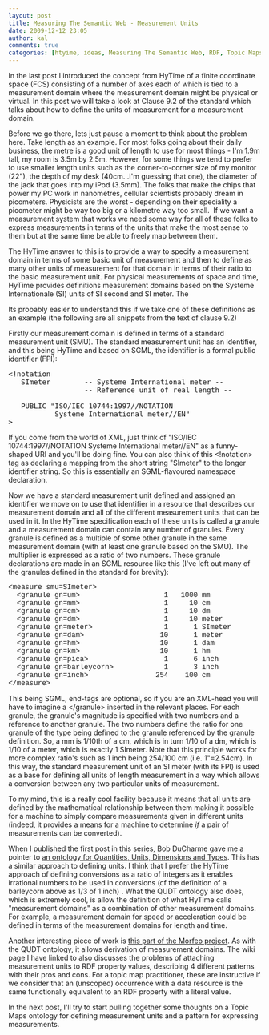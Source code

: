 ```yaml
---
layout: post
title: Measuring The Semantic Web - Measurement Units
date: 2009-12-12 23:05
author: kal
comments: true
categories: [htyime, ideas, Measuring The Semantic Web, RDF, Topic Maps]
---
```

In the last post I introduced the concept from HyTime of a finite coordinate space (FCS) consisting of a number of axes each of which is tied to a measurement domain where the measurement domain might be physical or virtual. In this post we will take a look at Clause 9.2 of the standard which talks about how to define the units of measurement for a measurement domain.

Before we go there, lets just pause a moment to think about the problem here. Take length as an example. For most folks going about their daily business, the metre is a good unit of length to use for most things - I'm 1.9m tall, my room is 3.5m by 2.5m. However, for some things we tend to prefer to use smaller length units such as the corner-to-corner size of my monitor (22"), the depth of my desk (40cm...I'm guessing that one), the diameter of the jack that goes into my iPod (3.5mm). The folks that make the chips that power my PC work in nanometres, cellular scientists probably dream in picometers. Physicists are the worst - depending on their speciality a picometer might be way too big or a kilometre way too small.  If we want a measurement system that works we need some way for all of these folks to express measurements in terms of the units that make the most sense to them but at the same time be able to freely map between them.

The HyTime answer to this is to provide a way to specify a measurement domain in terms of some basic unit of measurement and then to define as many other units of measurement for that domain in terms of their ratio to the basic measurement unit. For physical measurements of space and time, HyTime provides definitions measurement domains based on the Systeme Internationale (SI) units of SI second and SI meter. The

Its probably easier to understand this if we take one of these definitions as an example (the following are all snippets from the text of clause 9.2)

Firstly our measurement domain is defined in terms of a standard measurement unit (SMU). The standard measurement unit has an identifier, and this being HyTime and based on SGML, the identifier is a formal public identifier (FPI):
<pre>&lt;!notation
   SImeter        -- Systeme International meter --
                  -- Reference unit of real length --

   PUBLIC "ISO/IEC 10744:1997//NOTATION
           Systeme International meter//EN"
&gt;</pre>
If you come from the world of XML, just think of "ISO/IEC 10744:1997//NOTATION Systeme International meter//EN" as a funny-shaped URI and you'll be doing fine. You can also think of this &lt;!notation&gt; tag as declaring a mapping from the short string "SImeter" to the longer identifier string. So this is essentially an SGML-flavoured namespace declaration.

Now we have a standard measurement unit defined and assigned an identifier we move on to use that identifier in a resource that describes our measurement domain and all of the different measurement units that can be used in it. In the HyTime specification each of these units is called a granule and a measurement domain can contain any number of granules. Every granule is defined as a multiple of some other granule in the same measurement domain (with at least one granule based on the SMU). The multiplier is expressed as a ratio of two numbers. These granule declarations are made in an SGML resource like this (I've left out many of the granules defined in the standard for brevity):
<pre><span style="font-family: Courier;">&lt;measure smu=SImeter&gt;
  &lt;granule gn=um&gt;                    1   1000 mm
  &lt;granule gn=mm&gt;                    1     10 cm
  &lt;granule gn=cm&gt;                    1     10 dm
  &lt;granule gn=dm&gt;                    1     10 meter
  &lt;granule gn=meter&gt;                 1      1 SImeter
  &lt;granule gn=dam&gt;                  10      1 meter
  &lt;granule gn=hm&gt;                   10      1 dam
  &lt;granule gn=km&gt;                   10      1 hm
  &lt;granule gn=pica&gt;                  1      6 inch
  &lt;granule gn=barleycorn&gt;            1      3 inch
  &lt;granule gn=inch&gt;                254    100 cm
&lt;/measure&gt;</span></pre>
This being SGML, end-tags are optional, so if you are an XML-head you will have to imagine a &lt;/granule&gt; inserted in the relevant places. For each granule, the granule's magnitude is specified with two numbers and a reference to another granule. The two numbers define the ratio for one granule of the type being defined to the granule referenced by the granule definition. So, a mm is 1/10th of a cm, which is in turn 1/10 of a dm, which is 1/10 of a meter, which is exactly 1 SImeter. Note that this principle works for more complex ratio's such as 1 inch being 254/100 cm (i.e. 1"=2.54cm). In this way, the standard measurement unit of an SI meter (with its FPI) is used as a base for defining all units of length measurement in a way which allows a conversion between any two particular units of measurement.

To my mind, this is a really cool facility because it means that all units are defined by the mathematical relationship between them making it possible for a machine to simply compare measurements given in different units (indeed, it provides a means for a machine to determine *if* a pair of measurements can be converted).

When I published the first post in this series, Bob DuCharme gave me a pointer to <a href="http://qudt.org/">an ontology for Quantities, Units, Dimensions and Types</a>. This has a similar approach to defining units. I think that I prefer the HyTime approach of defining conversions as a ratio of integers as it enables irrational numbers to be used in conversions (cf the definition of a barleycorn above as 1/3 of 1 inch) . What the QUDT ontology also does, which is extremely cool, is allow the definition of what HyTime calls "measurement domains" as a combination of other measurement domains. For example, a measurement domain for speed or acceleration could be defined in terms of the measurement domains for length and time.

Another interesting piece of work is <a href="http://forge.morfeo-project.org/wiki_en/index.php/Units_of_measurement_ontology">this part of the Morfeo project</a>. As with the QUDT ontology, it allows derivation of measurement domains. The wiki page I have linked to also discusses the problems of attaching measurement units to RDF property values, describing 4 different patterns with their pros and cons. For a topic map practitioner, these are instructive if we consider that an (unscoped) occurrence with a data resource is the same functionally equivalent to an RDF property with a literal value.

In the next post, I'll try to start pulling together some thoughts on a Topic Maps ontology for defining measurement units and a pattern for expressing measurements.
